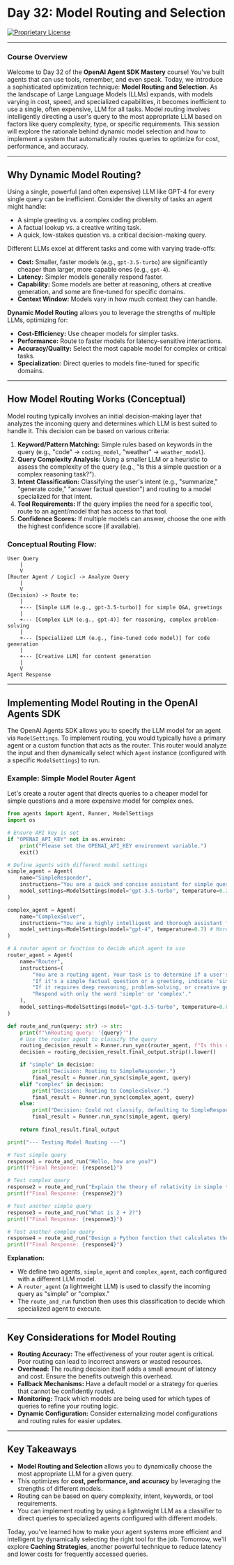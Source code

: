 # Day 32: Model Routing and Selection

[![Proprietary License](https://img.shields.io/badge/license-proprietary-red.svg)](../LICENSE)

---

### **Course Overview**

Welcome to Day 32 of the **OpenAI Agent SDK Mastery** course! You've built agents that can use tools, remember, and even speak. Today, we introduce a sophisticated optimization technique: **Model Routing and Selection**. As the landscape of Large Language Models (LLMs) expands, with models varying in cost, speed, and specialized capabilities, it becomes inefficient to use a single, often expensive, LLM for all tasks. Model routing involves intelligently directing a user's query to the most appropriate LLM based on factors like query complexity, type, or specific requirements. This session will explore the rationale behind dynamic model selection and how to implement a system that automatically routes queries to optimize for cost, performance, and accuracy.

---

## Why Dynamic Model Routing?

Using a single, powerful (and often expensive) LLM like GPT-4 for every single query can be inefficient. Consider the diversity of tasks an agent might handle:

*   A simple greeting vs. a complex coding problem.
*   A factual lookup vs. a creative writing task.
*   A quick, low-stakes question vs. a critical decision-making query.

Different LLMs excel at different tasks and come with varying trade-offs:

*   **Cost:** Smaller, faster models (e.g., `gpt-3.5-turbo`) are significantly cheaper than larger, more capable ones (e.g., `gpt-4`).
*   **Latency:** Simpler models generally respond faster.
*   **Capability:** Some models are better at reasoning, others at creative generation, and some are fine-tuned for specific domains.
*   **Context Window:** Models vary in how much context they can handle.

**Dynamic Model Routing** allows you to leverage the strengths of multiple LLMs, optimizing for:

*   **Cost-Efficiency:** Use cheaper models for simpler tasks.
*   **Performance:** Route to faster models for latency-sensitive interactions.
*   **Accuracy/Quality:** Select the most capable model for complex or critical tasks.
*   **Specialization:** Direct queries to models fine-tuned for specific domains.

---

## How Model Routing Works (Conceptual)

Model routing typically involves an initial decision-making layer that analyzes the incoming query and determines which LLM is best suited to handle it. This decision can be based on various criteria:

1.  **Keyword/Pattern Matching:** Simple rules based on keywords in the query (e.g., "code" -> `coding_model`, "weather" -> `weather_model`).
2.  **Query Complexity Analysis:** Using a smaller LLM or a heuristic to assess the complexity of the query (e.g., "Is this a simple question or a complex reasoning task?").
3.  **Intent Classification:** Classifying the user's intent (e.g., "summarize," "generate code," "answer factual question") and routing to a model specialized for that intent.
4.  **Tool Requirements:** If the query implies the need for a specific tool, route to an agent/model that has access to that tool.
5.  **Confidence Scores:** If multiple models can answer, choose the one with the highest confidence score (if available).

### Conceptual Routing Flow:

```
User Query
    |
    V
[Router Agent / Logic] -> Analyze Query
    |
    V
(Decision) -> Route to:
    |
    +--- [Simple LLM (e.g., gpt-3.5-turbo)] for simple Q&A, greetings
    |
    +--- [Complex LLM (e.g., gpt-4)] for reasoning, complex problem-solving
    |
    +--- [Specialized LLM (e.g., fine-tuned code model)] for code generation
    |
    +--- [Creative LLM] for content generation
    |
    V
Agent Response
```

---

## Implementing Model Routing in the OpenAI Agents SDK

The OpenAI Agents SDK allows you to specify the LLM model for an agent via `ModelSettings`. To implement routing, you would typically have a primary agent or a custom function that acts as the router. This router would analyze the input and then dynamically select which `Agent` instance (configured with a specific `ModelSettings`) to run.

### Example: Simple Model Router Agent

Let's create a router agent that directs queries to a cheaper model for simple questions and a more expensive model for complex ones.

```python
from agents import Agent, Runner, ModelSettings
import os

# Ensure API key is set
if "OPENAI_API_KEY" not in os.environ:
    print("Please set the OPENAI_API_KEY environment variable.")
    exit()

# Define agents with different model settings
simple_agent = Agent(
    name="SimpleResponder",
    instructions="You are a quick and concise assistant for simple questions.",
    model_settings=ModelSettings(model="gpt-3.5-turbo", temperature=0.2) # Cheaper, faster
)

complex_agent = Agent(
    name="ComplexSolver",
    instructions="You are a highly intelligent and thorough assistant for complex reasoning tasks.",
    model_settings=ModelSettings(model="gpt-4", temperature=0.7) # More capable, expensive
)

# A router agent or function to decide which agent to use
router_agent = Agent(
    name="Router",
    instructions=(
        "You are a routing agent. Your task is to determine if a user's query is simple or complex. "
        "If it's a simple factual question or a greeting, indicate 'simple'. "
        "If it requires deep reasoning, problem-solving, or creative generation, indicate 'complex'. "
        "Respond with only the word 'simple' or 'complex'."
    ),
    model_settings=ModelSettings(model="gpt-3.5-turbo", temperature=0.0) # Use a cheap, deterministic model for routing
)

def route_and_run(query: str) -> str:
    print(f"\nRouting query: '{query}'")
    # Use the router agent to classify the query
    routing_decision_result = Runner.run_sync(router_agent, f"Is this query simple or complex? Query: {query}")
    decision = routing_decision_result.final_output.strip().lower()

    if "simple" in decision:
        print("Decision: Routing to SimpleResponder.")
        final_result = Runner.run_sync(simple_agent, query)
    elif "complex" in decision:
        print("Decision: Routing to ComplexSolver.")
        final_result = Runner.run_sync(complex_agent, query)
    else:
        print("Decision: Could not classify, defaulting to SimpleResponder.")
        final_result = Runner.run_sync(simple_agent, query)
    
    return final_result.final_output

print("--- Testing Model Routing ---")

# Test simple query
response1 = route_and_run("Hello, how are you?")
print(f"Final Response: {response1}")

# Test complex query
response2 = route_and_run("Explain the theory of relativity in simple terms.")
print(f"Final Response: {response2}")

# Test another simple query
response3 = route_and_run("What is 2 + 2?")
print(f"Final Response: {response3}")

# Test another complex query
response4 = route_and_run("Design a Python function that calculates the Fibonacci sequence up to n terms.")
print(f"Final Response: {response4}")

```

**Explanation:**

*   We define two agents, `simple_agent` and `complex_agent`, each configured with a different LLM model.
*   A `router_agent` (a lightweight LLM) is used to classify the incoming query as "simple" or "complex."
*   The `route_and_run` function then uses this classification to decide which specialized agent to execute.

---

## Key Considerations for Model Routing

*   **Routing Accuracy:** The effectiveness of your router agent is critical. Poor routing can lead to incorrect answers or wasted resources.
*   **Overhead:** The routing decision itself adds a small amount of latency and cost. Ensure the benefits outweigh this overhead.
*   **Fallback Mechanisms:** Have a default model or a strategy for queries that cannot be confidently routed.
*   **Monitoring:** Track which models are being used for which types of queries to refine your routing logic.
*   **Dynamic Configuration:** Consider externalizing model configurations and routing rules for easier updates.

---

## Key Takeaways

*   **Model Routing and Selection** allows you to dynamically choose the most appropriate LLM for a given query.
*   This optimizes for **cost, performance, and accuracy** by leveraging the strengths of different models.
*   Routing can be based on query complexity, intent, keywords, or tool requirements.
*   You can implement routing by using a lightweight LLM as a classifier to direct queries to specialized agents configured with different models.

Today, you've learned how to make your agent systems more efficient and intelligent by dynamically selecting the right tool for the job. Tomorrow, we'll explore **Caching Strategies**, another powerful technique to reduce latency and lower costs for frequently accessed queries.